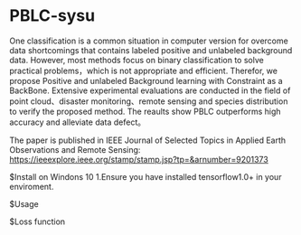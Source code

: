 # PBLC-sysu 
One classification is a common situation in computer version for overcome data shortcomings that contains labeled positive and unlabeled background data. However, most methods focus on  binary classification to solve practical problems，which is not appropriate and efficient. Therefor, we propose Positive and unlabeled Background learning with Constraint as a BackBone. Extensive experimental evaluations are conducted in the field of point cloud、disaster monitoring、remote sensing and species distribution to verify the proposed method. The reaults show PBLC outperforms high accuracy and alleviate data defect。

The paper is published in IEEE Journal of Selected Topics in Applied Earth Observations and Remote Sensing: 
https://ieeexplore.ieee.org/stamp/stamp.jsp?tp=&arnumber=9201373

$Install on Windons 10
1.Ensure you have installed tensorflow1.0+ in your enviroment.

$Usage 

$Loss function 

